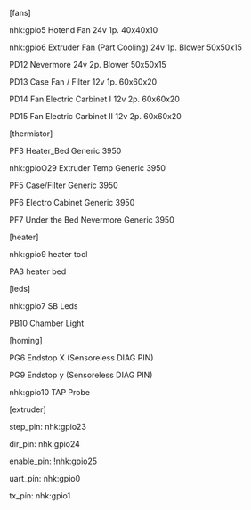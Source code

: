 [fans]

nhk:gpio5   Hotend Fan                     24v     1p. 40x40x10

nhk:gpio6   Extruder Fan (Part Cooling)    24v     1p. Blower 50x50x15

PD12        Nevermore                      24v     2p. Blower 50x50x15

PD13        Case Fan / Filter              12v     1p. 60x60x20

PD14        Fan Electric Carbinet I        12v     2p. 60x60x20

PD15        Fan Electric Carbinet II       12v     2p. 60x60x20

[thermistor]

PF3         Heater_Bed                     Generic 3950

nhk:gpioO29 Extruder Temp                  Generic 3950

PF5         Case/Filter                    Generic 3950

PF6         Electro Cabinet                Generic 3950

PF7         Under the Bed Nevermore        Generic 3950

[heater]

nhk:gpio9   heater tool

PA3         heater bed

[leds]

nhk:gpio7   SB Leds

PB10        Chamber Light

[homing]

PG6         Endstop X (Sensoreless DIAG PIN)

PG9         Endstop y (Sensoreless DIAG PIN)

nhk:gpio10   TAP Probe

[extruder]

step_pin: nhk:gpio23

dir_pin: nhk:gpio24

enable_pin: !nhk:gpio25

uart_pin: nhk:gpio0

tx_pin: nhk:gpio1
